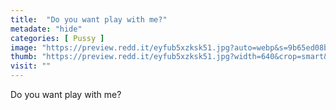 ```yaml
---
title:  "Do you want play with me?"
metadate: "hide"
categories: [ Pussy ]
image: "https://preview.redd.it/eyfub5xzksk51.jpg?auto=webp&s=9b65ed08b239f6d9d34c48c2dd1faf62fa977a52"
thumb: "https://preview.redd.it/eyfub5xzksk51.jpg?width=640&crop=smart&auto=webp&s=4afec33c5c324876de7162efa38cc4dedf286a22"
visit: ""
---
```

Do you want play with me?
